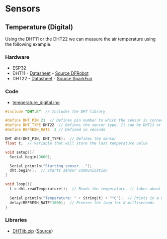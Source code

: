 # Sensors
## Temperature (Digital)

Using the DHT11 or the DHT22 we can measure the air temperature using the following example.

### Hardware
* ESP32
* DHT11 - [Datasheet](datasheet_dht11.pdf) - [Source DFRobot](https://image.dfrobot.com/image/data/KIT0003/DHT11%20datasheet.pdf)
* DHT22 - [Datasheet](datasheet_dht22.pdf) - [Source SparkFun](https://www.sparkfun.com/datasheets/Sensors/Temperature/DHT22.pdf)

### Code
* [temperature_digital.ino](temperature_digital.ino)
```cpp
#include "DHT.h"  // Includes the DHT library

#define DHT_PIN 21  // Defines pin number to which the sensor is connected 
#define DHT_TYPE DHT22  // Defines the sensor type. It can be DHT11 or DHT22
#define REFRESH_RATE  2 // Defined in seconds

DHT dht(DHT_PIN, DHT_TYPE);  // Defines the sensor
float t;  // Variable that will store the last temperature value

void setup(){
  Serial.begin(9600);

  Serial.println("Starting sensor...");
  dht.begin();  // Starts sensor communication
}

void loop(){
  t = dht.readTemperature();  // Reads the temperature, it takes about 250 milliseconds
  
  Serial.println("Temperature: " + String(t) + "°C");  // Prints in a new line the result
  delay(REFRESH_RATE*1000);  // Freezes the loop for X milliseconds
}
```

### Libraries
* [DHTlib.zip](lib/DHTlib.zip) ([Source](https://lastminuteengineers.com/esp32-dht11-dht22-web-server-tutorial/))